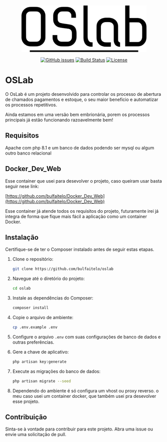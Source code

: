 <p align="center"><a href="https://oslab.com" target="_blank"><img src="https://raw.githubusercontent.com/bulfaitelo/oslab/main/public/vendor/oslab/imgs/oslab_logo.png?token=GHSAT0AAAAAACLZ2RMQTXGEAH5ZFA6LX5RGZMMBXXA" width="400" alt="OSLab"></a></p>

<p align="center">
<a href="https://github.com/bulfaitelo/OSLab/issues" target="_blank" ><img alt="GitHub issues" src="https://img.shields.io/github/issues/bulfaitelo/OsLAb"></a>
<a href="https://github.com/bulfaitelo/oslab/actions" target="_blank" ><img src="https://github.com/bulfaitelo/oslab/workflows/tests/badge.svg" alt="Build Status"></a>
<a href="https://packagist.org/packages/laravel/framework" target="_blank" ><img src="https://img.shields.io/packagist/l/laravel/framework" alt="License"></a>
</p>

# OSLab

O OsLab é um projeto desenvolvido para controlar os processo de abertura de chamados pagamentos e estoque, o seu maior beneficio e automatizar os processos repetitivos.

Ainda estamos em uma versão bem embrionária, porem os processos principais já estão funcionando razoavelmente bem!

## Requisitos

Apache com php 8.1 e um banco de dados podendo ser mysql ou algum outro banco relacional

## Docker_Dev_Web
Esse container que usei para desevolver o projeto, caso queiram usar basta seguir nese link:

[https://github.com/bulfaitelo/Docker_Dev_Web](https://github.com/bulfaitelo/Docker_Dev_Web)

Esse container já atende todos os requisitos do projeto, futuramente irei já integra de forma que fique mais fácil a aplicação como um container Docker. 

## Instalação

Certifique-se de ter o Composer instalado antes de seguir estas etapas.

1. Clone o repositório:

    ```bash
    git clone https://github.com/bulfaitelo/oslab
    ```

2. Navegue até o diretório do projeto:

    ```bash
    cd oslab
    ```

3. Instale as dependências do Composer:

    ```bash
    composer install
    ```

4. Copie o arquivo de ambiente:

    ```bash
    cp .env.example .env
    ```

5. Configure o arquivo `.env` com suas configurações de banco de dados e outras preferências.

6. Gere a chave de aplicativo:

    ```bash
    php artisan key:generate
    ```

7. Execute as migrações do banco de dados:

    ```bash
    php artisan migrate --seed
    ```
8. Dependendo do ambiente é só configura um vhost ou proxy reverso. o meu caso usei um container docker, que também usei pra desevolver esse projeto. 

## Contribuição

Sinta-se à vontade para contribuir para este projeto. Abra uma issue ou envie uma solicitação de pull.

